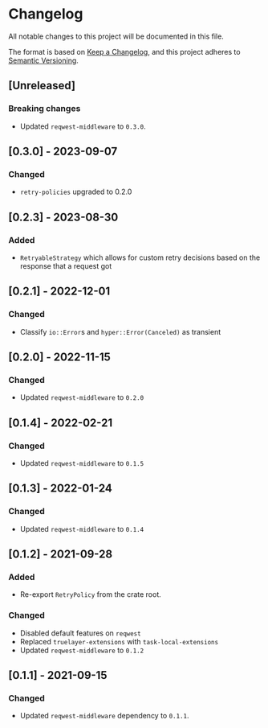 # Changelog
All notable changes to this project will be documented in this file.

The format is based on [Keep a Changelog](https://keepachangelog.com/en/1.0.0/),
and this project adheres to [Semantic Versioning](https://semver.org/spec/v2.0.0.html).

## [Unreleased]

### Breaking changes
- Updated `reqwest-middleware` to `0.3.0`.

## [0.3.0] - 2023-09-07
### Changed
- `retry-policies` upgraded to 0.2.0

## [0.2.3] - 2023-08-30
### Added
- `RetryableStrategy` which allows for custom retry decisions based on the response that a request got

## [0.2.1] - 2022-12-01

### Changed
- Classify `io::Error`s and `hyper::Error(Canceled)` as transient

## [0.2.0] - 2022-11-15
### Changed
- Updated `reqwest-middleware` to `0.2.0`

## [0.1.4] - 2022-02-21
### Changed
- Updated `reqwest-middleware` to `0.1.5`

## [0.1.3] - 2022-01-24
### Changed
- Updated `reqwest-middleware` to `0.1.4`

## [0.1.2] - 2021-09-28
### Added
- Re-export `RetryPolicy` from the crate root.
### Changed
- Disabled default features on `reqwest`
- Replaced `truelayer-extensions` with `task-local-extensions`
- Updated `reqwest-middleware` to `0.1.2`

## [0.1.1] - 2021-09-15
### Changed
- Updated `reqwest-middleware` dependency to `0.1.1`.
